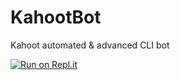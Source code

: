 # KahootBot
Kahoot automated &amp; advanced CLI bot

[![Run on Repl.it](https://repl.it/badge/github/tnfAngel/KahootBot)](https://repl.it/github/tnfAngel/KahootBot)